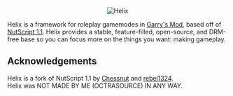 <p align="center">
	<img src="https://raw.githubusercontent.com/NebulousCloud/helix/master/docs/banner.gif" alt="Helix" />
</p>

Helix is a framework for roleplay gamemodes in [Garry's Mod](https://gmod.facepunch.com/), based off of [NutScript 1.1](https://github.com/rebel1324/NutScript). Helix provides a stable, feature-filled, open-source, and DRM-free base so you can focus more on the things you want: making gameplay.

## Acknowledgements
Helix is a fork of NutScript 1.1 by [Chessnut](https://github.com/brianhang) and [rebel1324](https://github.com/rebel1324).
<br>
Helix was NOT MADE BY ME (OCTRASOURCE) IN ANY WAY.
